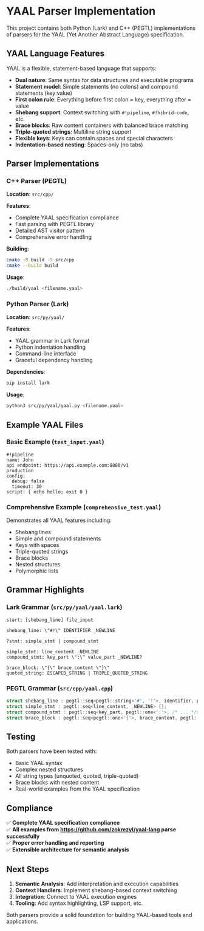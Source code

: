 # YAAL Parser Implementation

This project contains both Python (Lark) and C++ (PEGTL) implementations of parsers for the YAAL (Yet Another Abstract Language) specification.

## YAAL Language Features

YAAL is a flexible, statement-based language that supports:

- **Dual nature**: Same syntax for data structures and executable programs
- **Statement model**: Simple statements (no colons) and compound statements (key:value)
- **First colon rule**: Everything before first colon = key, everything after = value
- **Shebang support**: Context switching with `#!pipeline`, `#!hibrid-code`, etc.
- **Brace blocks**: Raw content containers with balanced brace matching
- **Triple-quoted strings**: Multiline string support
- **Flexible keys**: Keys can contain spaces and special characters
- **Indentation-based nesting**: Spaces-only (no tabs)

## Parser Implementations

### C++ Parser (PEGTL)

**Location**: `src/cpp/`

**Features**:
- Complete YAAL specification compliance
- Fast parsing with PEGTL library
- Detailed AST visitor pattern
- Comprehensive error handling

**Building**:
```bash
cmake -B build -S src/cpp
cmake --build build
```

**Usage**:
```bash
./build/yaal <filename.yaal>
```

### Python Parser (Lark)

**Location**: `src/py/yaal/`

**Features**:
- YAAL grammar in Lark format
- Python indentation handling
- Command-line interface
- Graceful dependency handling

**Dependencies**:
```bash
pip install lark
```

**Usage**:
```bash
python3 src/py/yaal/yaal.py <filename.yaal>
```

## Example YAAL Files

### Basic Example (`test_input.yaal`)
```yaal
#!pipeline
name: John
api endpoint: https://api.example.com:8080/v1
production
config:
  debug: false
  timeout: 30
script: { echo hello; exit 0 }
```

### Comprehensive Example (`comprehensive_test.yaal`)
Demonstrates all YAAL features including:
- Shebang lines
- Simple and compound statements
- Keys with spaces
- Triple-quoted strings
- Brace blocks
- Nested structures
- Polymorphic lists

## Grammar Highlights

### Lark Grammar (`src/py/yaal/yaal.lark`)
```lark
start: [shebang_line] file_input

shebang_line: \"#!\" IDENTIFIER _NEWLINE

?stmt: simple_stmt | compound_stmt

simple_stmt: line_content _NEWLINE
compound_stmt: key_part \":\" value_part _NEWLINE?

brace_block: \"{\" brace_content \"}\"
quoted_string: ESCAPED_STRING | TRIPLE_QUOTED_STRING
```

### PEGTL Grammar (`src/cpp/yaal.cpp`)
```cpp
struct shebang_line : pegtl::seq<pegtl::string<'#', '!'>, identifier, pegtl::eol> {};
struct simple_stmt : pegtl::seq<line_content, _NEWLINE> {};
struct compound_stmt : pegtl::seq<key_part, pegtl::one<':'>, /* ... */> {};
struct brace_block : pegtl::seq<pegtl::one<'{'>, brace_content, pegtl::one<'}'>> {};
```

## Testing

Both parsers have been tested with:
- Basic YAAL syntax
- Complex nested structures
- All string types (unquoted, quoted, triple-quoted)
- Brace blocks with nested content
- Real-world examples from the YAAL specification

## Compliance

✅ **Complete YAAL specification compliance**  
✅ **All examples from https://github.com/zokrezyl/yaal-lang parse successfully**  
✅ **Proper error handling and reporting**  
✅ **Extensible architecture for semantic analysis**  

## Next Steps

1. **Semantic Analysis**: Add interpretation and execution capabilities
2. **Context Handlers**: Implement shebang-based context switching
3. **Integration**: Connect to YAAL execution engines
4. **Tooling**: Add syntax highlighting, LSP support, etc.

Both parsers provide a solid foundation for building YAAL-based tools and applications.